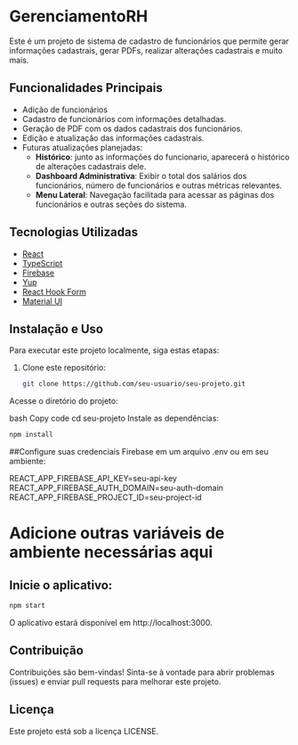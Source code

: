 # GerenciamentoRH
Este é um projeto de sistema de cadastro de funcionários que permite gerar informações cadastrais, gerar PDFs, realizar alterações cadastrais e muito mais.

## Funcionalidades Principais

- Adição de funcionários
- Cadastro de funcionários com informações detalhadas.
- Geração de PDF com os dados cadastrais dos funcionários.
- Edição e atualização das informações cadastrais.
- Futuras atualizações planejadas:
  - **Histórico**: junto as informações do funcionario, aparecerá o histórico de alterações cadastrais dele.
  - **Dashboard Administrativa**: Exibir o total dos salários dos funcionários, número de funcionários e outras métricas relevantes.
  - **Menu Lateral**: Navegação facilitada para acessar as páginas dos funcionários e outras seções do sistema.

## Tecnologias Utilizadas

- [React](https://reactjs.org/)
- [TypeScript](https://www.typescriptlang.org/)
- [Firebase](https://firebase.google.com/)
- [Yup](https://github.com/jquense/yup)
- [React Hook Form](https://react-hook-form.com/)
- [Material UI](https://mui.com/)

## Instalação e Uso

Para executar este projeto localmente, siga estas etapas:

1. Clone este repositório:

   ```bash
   git clone https://github.com/seu-usuario/seu-projeto.git

Acesse o diretório do projeto:

bash
Copy code
cd seu-projeto
Instale as dependências:

```bash
npm install
```
##Configure suas credenciais Firebase em um arquivo .env ou em seu ambiente:

REACT_APP_FIREBASE_API_KEY=seu-api-key
REACT_APP_FIREBASE_AUTH_DOMAIN=seu-auth-domain
REACT_APP_FIREBASE_PROJECT_ID=seu-project-id
# Adicione outras variáveis de ambiente necessárias aqui

## Inicie o aplicativo:

```bash
npm start
````
O aplicativo estará disponível em http://localhost:3000.

## Contribuição
Contribuições são bem-vindas! Sinta-se à vontade para abrir problemas (issues) e enviar pull requests para melhorar este projeto.

## Licença
Este projeto está sob a licença LICENSE.



